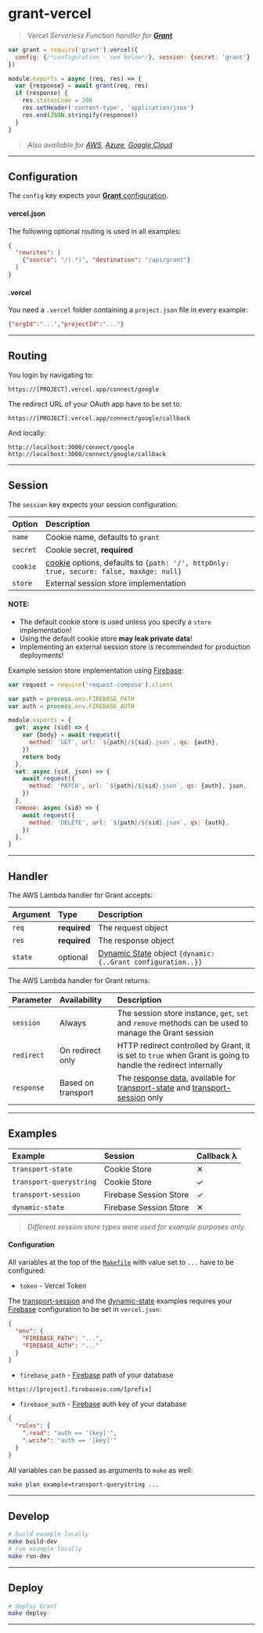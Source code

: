 
# grant-vercel

> _Vercel Serverless Function handler for **[Grant]**_

```js
var grant = require('grant').vercel({
  config: {/*configuration - see below*/}, session: {secret: 'grant'}
})

module.exports = async (req, res) => {
  var {response} = await grant(req, res)
  if (response) {
    res.statusCode = 200
    res.setHeader('content-type', 'application/json')
    res.end(JSON.stringify(response))
  }
}
```

> _Also available for [AWS], [Azure], [Google Cloud]_

---

## Configuration

The `config` key expects your [**Grant** configuration][grant-config].

#### vercel.json

The following optional routing is used in all examples:

```json
{
  "rewrites": [
    {"source": "/(.*)", "destination": "/api/grant"}
  ]
}
```

#### .vercel

You need a `.vercel` folder containing a `project.json` file in every example:

```json
{"orgId":"...","projectId":"..."}
```

---

## Routing

You login by navigating to:

```
https://[PROJECT].vercel.app/connect/google
```

The redirect URL of your OAuth app have to be set to:

```
https://[PROJECT].vercel.app/connect/google/callback
```

And locally:

```
http://localhost:3000/connect/google
http://localhost:3000/connect/google/callback
```

---

## Session

The `session` key expects your session configuration:

Option | Description
:- | :-
`name` | Cookie name, defaults to `grant`
`secret` | Cookie secret, **required**
`cookie` | [cookie] options, defaults to `{path: '/', httpOnly: true, secure: false, maxAge: null}`
`store` | External session store implementation

#### NOTE:

- The default cookie store is used unless you specify a `store` implementation!
- Using the default cookie store **may leak private data**!
- Implementing an external session store is recommended for production deployments!

Example session store implementation using [Firebase]:

```js
var request = require('request-compose').client

var path = process.env.FIREBASE_PATH
var auth = process.env.FIREBASE_AUTH

module.exports = {
  get: async (sid) => {
    var {body} = await request({
      method: 'GET', url: `${path}/${sid}.json`, qs: {auth},
    })
    return body
  },
  set: async (sid, json) => {
    await request({
      method: 'PATCH', url: `${path}/${sid}.json`, qs: {auth}, json,
    })
  },
  remove: async (sid) => {
    await request({
      method: 'DELETE', url: `${path}/${sid}.json`, qs: {auth},
    })
  },
}
```

---

## Handler

The AWS Lambda handler for Grant accepts:

Argument | Type | Description
:- | :- | :-
`req` | **required** | The request object
`res` | **required** | The response object
`state` | optional | [Dynamic State][grant-dynamic-state] object `{dynamic: {..Grant configuration..}}`

The AWS Lambda handler for Grant returns:

Parameter | Availability | Description
:- | :- | :-
`session` | Always | The session store instance, `get`, `set` and `remove` methods can be used to manage the Grant session
`redirect` | On redirect only | HTTP redirect controlled by Grant, it is set to `true` when Grant is going to handle the redirect internally
`response` | Based on transport | The [response data][grant-response-data], available for [transport-state][example-transport-state] and [transport-session][example-transport-session] only

---

## Examples

Example | Session | Callback λ
:- | :- | :-
`transport-state` | Cookie Store | ✕
`transport-querystring` | Cookie Store | ✓
`transport-session` | Firebase Session Store | ✓
`dynamic-state` | Firebase Session Store | ✕

> _Different session store types were used for example purposes only._

#### Configuration

All variables at the top of the [`Makefile`][example-makefile] with value set to `...` have to be configured:

- `token` - Vercel Token

The [transport-session][example-transport-session] and the [dynamic-state][example-dynamic-state] examples requires your [Firebase] configuration to be set in `vercel.json`:

```json
{
  "env": {
    "FIREBASE_PATH": "...",
    "FIREBASE_AUTH": "..."
  }
}
```

- `firebase_path` - [Firebase] path of your database

```
https://[project].firebaseio.com/[prefix]
```

- `firebase_auth` - [Firebase] auth key of your database

```json
{
  "rules": {
    ".read": "auth == '[key]'",
    ".write": "auth == '[key]'"
  }
}
```

All variables can be passed as arguments to `make` as well:

```bash
make plan example=transport-querystring ...
```

---

## Develop

```bash
# build example locally
make build-dev
# run example locally
make run-dev
```

---

## Deploy

```bash
# deploy Grant
make deploy
```

---

  [Grant]: https://github.com/simov/grant
  [AWS]: https://github.com/simov/grant-aws
  [Azure]: https://github.com/simov/grant-azure
  [Google Cloud]: https://github.com/simov/grant-gcloud
  [Vercel]: https://github.com/simov/grant-vercel

  [cookie]: https://www.npmjs.com/package/cookie
  [Firebase]: https://firebase.google.com/

  [grant-config]: https://github.com/simov/grant#configuration
  [grant-dynamic-state]: https://github.com/simov/grant#dynamic-state
  [grant-response-data]: https://github.com/simov/grant#callback-data

  [example-makefile]: https://github.com/simov/grant-vercel/tree/master/Makefile
  [example-transport-state]: https://github.com/simov/grant-vercel/tree/master/examples/transport-state
  [example-transport-querystring]: https://github.com/simov/grant-vercel/tree/master/examples/transport-querystring
  [example-transport-session]: https://github.com/simov/grant-vercel/tree/master/examples/transport-session
  [example-dynamic-state]: https://github.com/simov/grant-vercel/tree/master/examples/dynamic-state

